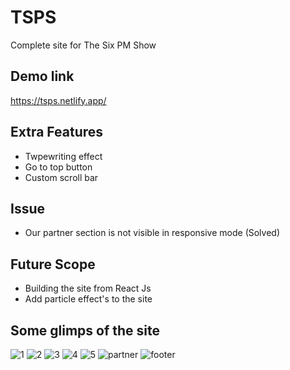 # TSPS
Complete site for The Six PM Show

## Demo link
https://tsps.netlify.app/

## Extra Features
- Twpewriting effect
- Go to top button
- Custom scroll bar

## Issue
- Our partner section is not visible in responsive mode (Solved)

## Future Scope
- Building the site from React Js
- Add particle effect's to the site

## Some glimps of the site
![1](https://user-images.githubusercontent.com/64153988/103417433-b2249000-4bb0-11eb-96a6-b24f61135304.png)
![2](https://user-images.githubusercontent.com/64153988/103417434-b2bd2680-4bb0-11eb-9693-a15639ce8462.png)
![3](https://user-images.githubusercontent.com/64153988/103417435-b355bd00-4bb0-11eb-8222-a8d7f5d6885f.png)
![4](https://user-images.githubusercontent.com/64153988/103417428-afc23600-4bb0-11eb-918f-42a4cc7a80fd.png)
![5](https://user-images.githubusercontent.com/64153988/103417430-b0f36300-4bb0-11eb-861f-43526ba2e02a.png)
![partner](https://user-images.githubusercontent.com/64153988/103451809-611ab600-4cee-11eb-911d-8d127f5ba33e.png)
![footer](https://user-images.githubusercontent.com/64153988/103451811-6415a680-4cee-11eb-911d-c15a3f8c2a18.png)
